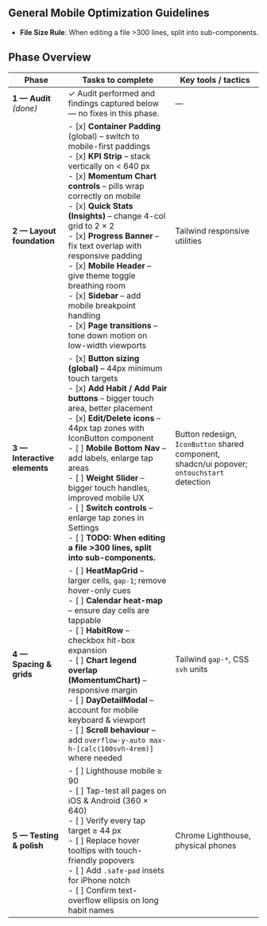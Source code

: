 ## General Mobile Optimization Guidelines

- **File Size Rule**: When editing a file >300 lines, split into sub-components.

## Phase Overview

| Phase | Tasks to complete | Key tools / tactics |
|-------|------------------|---------------------|
| **1 — Audit** *(done)* | ✓ Audit performed and findings captured below ― no fixes in this phase. | — |
| **2 — Layout foundation** | - [x] **Container Padding** (global) – switch to mobile-first paddings<br>- [x] **KPI Strip** – stack vertically on < 640 px<br>- [x] **Momentum Chart controls** – pills wrap correctly on mobile<br>- [x] **Quick Stats (Insights)** – change 4-col grid to 2 × 2<br>- [x] **Progress Banner** – fix text overlap with responsive padding<br>- [x] **Mobile Header** – give theme toggle breathing room<br>- [x] **Sidebar** – add mobile breakpoint handling<br>- [x] **Page transitions** – tone down motion on low-width viewports | Tailwind responsive utilities |
| **3 — Interactive elements** | - [x] **Button sizing (global)** – 44px minimum touch targets<br>- [x] **Add Habit / Add Pair buttons** – bigger touch area, better placement<br>- [x] **Edit/Delete icons** – 44px tap zones with IconButton component<br>- [ ] **Mobile Bottom Nav** – add labels, enlarge tap areas<br>- [ ] **Weight Slider** – bigger touch handles, improved mobile UX<br>- [ ] **Switch controls** – enlarge tap zones in Settings<br>- [ ] **TODO: When editing a file >300 lines, split into sub-components.** | Button redesign, `IconButton` shared component, shadcn/ui popover; `ontouchstart` detection |
| **4 — Spacing & grids** | - [ ] **HeatMapGrid** – larger cells, `gap-1`; remove hover-only cues<br>- [ ] **Calendar heat-map** – ensure day cells are tappable<br>- [ ] **HabitRow** – checkbox hit-box expansion<br>- [ ] **Chart legend overlap (MomentumChart)** – responsive margin<br>- [ ] **DayDetailModal** – account for mobile keyboard & viewport<br>- [ ] **Scroll behaviour** – add `overflow-y-auto max-h-[calc(100svh-4rem)]` where needed | Tailwind `gap-*`, CSS `svh` units |
| **5 — Testing & polish** | - [ ] Lighthouse mobile ≥ 90<br>- [ ] Tap-test all pages on iOS & Android (360 × 640)<br>- [ ] Verify every tap target ≥ 44 px<br>- [ ] Replace hover tooltips with touch-friendly popovers<br>- [ ] Add `.safe-pad` insets for iPhone notch<br>- [ ] Confirm text-overflow ellipsis on long habit names | Chrome Lighthouse, physical phones |